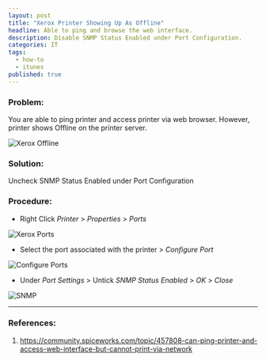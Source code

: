 ```yaml
---
layout: post
title: "Xerox Printer Showing Up As Offline"
headline: Able to ping and browse the web interface.
description: Disable SNMP Status Enabled under Port Configuration.
categories: IT
tags: 
  - how-to
  - itunes
published: true
---
```


### Problem: 

You are able to ping printer and access printer via web browser. However, printer shows Offline on the printer server.

![Xerox Offline](https://dl.dropboxusercontent.com/u/33327425/images/it/xerox_offline.png)

### Solution: 
Uncheck SNMP Status Enabled under Port Configuration

### Procedure:

- Right Click *Printer* > *Properties* > *Ports*

![Xerox Ports](https://dl.dropboxusercontent.com/u/33327425/images/it/xerox_offline_1.png)

- Select the port associated with the printer  > *Configure Port*

![Configure Ports](https://dl.dropboxusercontent.com/u/33327425/images/it/xerox_offline_2.png)

- Under *Port Settings* > Untick *SNMP Status Enabled* > *OK* > *Close*

![SNMP](https://dl.dropboxusercontent.com/u/33327425/images/it/xerox_offline_3.png)


----------

### References:

1. https://community.spiceworks.com/topic/457808-can-ping-printer-and-access-web-interface-but-cannot-print-via-network
